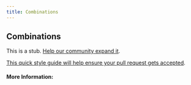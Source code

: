 ```yaml
---
title: Combinations
---
```


## Combinations

This is a stub. [Help our community expand it](https://github.com/freecodecamp/guides/tree/master/src/pages/articles/math/counting/combinations/index.md).

[This quick style guide will help ensure your pull request gets accepted](https://github.com/freeCodeCamp/guides/blob/master/README.md).

<!-- The article goes here, in GitHub-flavored Markdown. Feel free to add YouTube videos, images, and CodePen/JSBin embeds  -->

#### More Information:
<!-- Please add any articles you think might be helpful to read before writing the article -->



